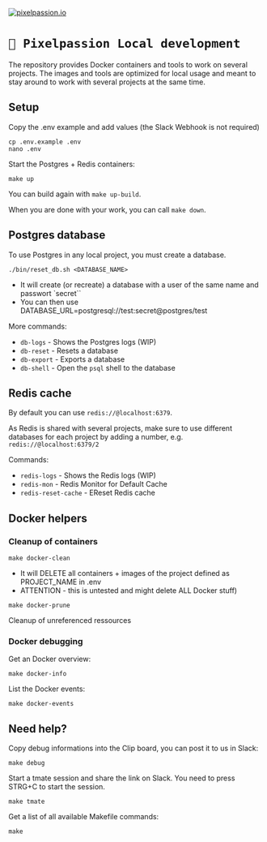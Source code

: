 [![pixelpassion.io](https://img.shields.io/badge/made%20by-pixelpassion.io-blue.svg)](https://www.pixelpassion.io/)

# `🦑 Pixelpassion Local development`

The repository provides Docker containers and tools to work on several projects. The images and tools are optimized for local usage and meant to stay around to work with several projects at the same time.

## Setup

Copy the .env example and add values (the Slack Webhook is not required)

```
cp .env.example .env
nano .env
```

Start the Postgres + Redis containers:

```
make up
```

You can build again with `make up-build`.

When you are done with your work, you can call `make down`. 

## Postgres database

To use Postgres in any local project, you must create a database.

```
./bin/reset_db.sh <DATABASE_NAME>
```

- It will create (or recreate) a database with a user of the same name and passwort `secret``
- You can then use DATABASE_URL=postgresql://test:secret@postgres/test

More commands:
- `db-logs` - Shows the Postgres logs (WIP)
- `db-reset` - Resets a database
- `db-export` - Exports a database
- `db-shell` - Open the `psql` shell to the database

## Redis cache

By default you can use `redis://@localhost:6379`. 

As Redis is shared with several projects, make sure to use different databases for each project by adding a number, e.g. `redis://@localhost:6379/2`

Commands:
- `redis-logs` - Shows the Redis logs (WIP)
- `redis-mon` - Redis Monitor for Default Cache
- `redis-reset-cache` - EReset Redis cache


## Docker helpers

### Cleanup of containers

```
make docker-clean
```

- It will DELETE all containers + images of the project defined as PROJECT_NAME in .env
- ATTENTION - this is untested and might delete ALL Docker stuff)


```
make docker-prune
```

Cleanup of unreferenced ressources

### Docker debugging

Get an Docker overview:

```
make docker-info
```

List the Docker events:

```
make docker-events
```


## Need help?

Copy debug informations into the Clip board, you can post it to us in Slack:

```
make debug
```

Start a tmate session and share the link on Slack. You need to press STRG+C to start the session.

```
make tmate
```

Get a list of all available Makefile commands:

```
make
```
